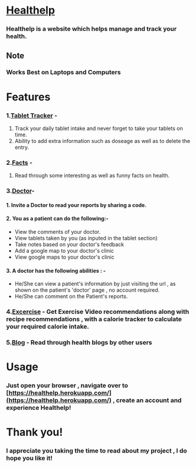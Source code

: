 # [Healthelp](https://healthelp.herokuapp.com)
### Healthelp is a website which helps manage and track your health.




## Note
### Works Best on Laptops and Computers

# Features
### 1.[Tablet Tracker](https://healthelp.herokuapp.com/tablets) -  

1. Track your daily tablet intake and never forget to take your tablets on time.  
2. Ability to add extra information such as doseage as well as to delete the entry.

### 2.[Facts](https://healthelp.herokuapp.com/facts) -  
1. Read through some interesting as well as funny facts on health.  

### 3.[Doctor](https://healthelp.herokuapp.com/doctor)-  
#### 1. Invite a Doctor to read your reports by sharing a code.
#### 2. You as a patient can do the following:-  
* View the comments of your doctor.
* View tablets taken by you (as inputed in the tablet section)
* Take notes based on your doctor's feedback
* Add a google map to your doctor's clinic
* View google maps to your doctor's clinic
#### 3. A doctor has the following abilities : -
* He/She can view a patient's information by just visiting the url , as shown on the patient's 'doctor' page , no account required.
* He/She can comment on the Patient's reports.

### 4.[Excercise](https://healthelp.herokuapp.com/excercise) - Get Exercise Video recommendations along with recipe recommendations , with a calorie tracker to calculate your required calorie intake.  

### 5.[Blog](https://healthelp.herokuapp.com/blog) - Read through health blogs by other users

# Usage

### Just open your browser , navigate over to [https://healthelp.herokuapp.com/](https://healthelp.herokuapp.com/) , create an account and experience Healthelp!  

# Thank you!

### I appreciate you taking the time to read about my project , I do hope you like it!




